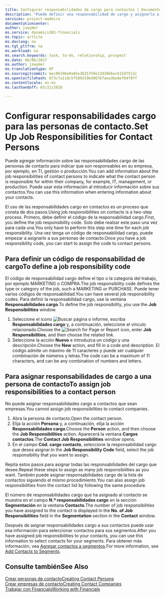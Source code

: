 ```yaml
---
title: Configurar responsabilidades de cargo para contactos | Documentos de Microsoft
description: "Puede definir una responsabilidad de cargo y asignarla a un contacto para indicar las tareas de las que es responsable que su contacto en su empresa, por ejemplo, TI o producción."
services: project-madeira
documentationcenter: 
author: jswymer
ms.service: dynamics365-financials
ms.topic: article
ms.devlang: na
ms.tgt_pltfrm: na
ms.workload: na
ms.search.keywords: task, to-do, relationship, prospect
ms.date: 06/06/2017
ms.author: jswymer
ms.translationtype: HT
ms.sourcegitcommit: bec0619be0a65e3625759e13d2866ac615d7513c
ms.openlocfilehash: 673c7a118c5f589319bd967bfaea3bedef84f9ff
ms.contentlocale: es-es
ms.lasthandoff: 03/22/2018

---
```

# <a name="set-up-job-responsibilities-for-contact-persons"></a><span data-ttu-id="2ce87-103">Configurar responsabilidades cargo para las personas de contacto.</span><span class="sxs-lookup"><span data-stu-id="2ce87-103">Set Up Job Responsibilities for Contact Persons</span></span>
<span data-ttu-id="2ce87-104">Puede agregar información sobre las responsabilidades cargo de las personas de contacto para indicar que son responsables en su empresa, por ejemplo, en TI, gestión o producción.</span><span class="sxs-lookup"><span data-stu-id="2ce87-104">You can add information about the job responsibilities of contact persons to indicate what the contact person is responsible for within their company, for example, IT, management, or production.</span></span> <span data-ttu-id="2ce87-105">Puede usar esta información al introducir información sobre sus contactos.</span><span class="sxs-lookup"><span data-stu-id="2ce87-105">You can use this information when entering information about your contacts.</span></span>

<span data-ttu-id="2ce87-106">El uso de las responsabilidades cargo en contactos es un proceso que consta de dos pasos.</span><span class="sxs-lookup"><span data-stu-id="2ce87-106">Using job responsibilities on contacts is a two-step process.</span></span> <span data-ttu-id="2ce87-107">Primero, debe definir el código de la responsabilidad cargo.</span><span class="sxs-lookup"><span data-stu-id="2ce87-107">First, you define the job responsibility code.</span></span> <span data-ttu-id="2ce87-108">Solo debe realzar este paso una vez para cada una.</span><span class="sxs-lookup"><span data-stu-id="2ce87-108">You only have to perform this step one time for each job responsibility.</span></span> <span data-ttu-id="2ce87-109">Una vez tenga un código de responsabilidad cargo, puede empezar a asignarlo a sus personas de contacto.</span><span class="sxs-lookup"><span data-stu-id="2ce87-109">Once you have a job responsibility code, you can start to assign the code to contact persons.</span></span>

## <a name="to-define-a-job-responsibility-code"></a><span data-ttu-id="2ce87-110">Para definir un código de responsabilidad de cargo</span><span class="sxs-lookup"><span data-stu-id="2ce87-110">To define a job responsibility code</span></span>
<span data-ttu-id="2ce87-111">El código de responsabilidad cargo define el tipo o la categoría del trabajo, por ejemplo MARKETING o COMPRA.</span><span class="sxs-lookup"><span data-stu-id="2ce87-111">The job responsibility code defines the type or category of the job, such a MARKETING or PURCHASE.</span></span> <span data-ttu-id="2ce87-112">Puede tener varios códigos de responsabilidad.</span><span class="sxs-lookup"><span data-stu-id="2ce87-112">You can have several job responsibility codes.</span></span> <span data-ttu-id="2ce87-113">Para definir la responsabilidad cargo, use la ventana **Responsabilidades cargo**.</span><span class="sxs-lookup"><span data-stu-id="2ce87-113">To define the job responsibility, you use the **Job Responsibilities** window.</span></span>

1. <span data-ttu-id="2ce87-114">Seleccione el icono ![Buscar página o informe](media/ui-search/search_small.png "icono Buscar página o informe"), escriba **Responsabilidades cargo** y, a continuación, seleccione el vínculo relacionado.</span><span class="sxs-lookup"><span data-stu-id="2ce87-114">Choose the ![Search for Page or Report](media/ui-search/search_small.png "Search for Page or Report icon") icon, enter **Job Responsibilities**, and then choose the related link.</span></span>
2. <span data-ttu-id="2ce87-115">Seleccione la acción **Nuevo** e introduzca un código y una descripción.</span><span class="sxs-lookup"><span data-stu-id="2ce87-115">Choose the **New** action, and fill in a code and description.</span></span> <span data-ttu-id="2ce87-116">El código admite un máximo de 11 caracteres y puede ser cualquier combinación de números y letras.</span><span class="sxs-lookup"><span data-stu-id="2ce87-116">The code can be a maximum of 11 characters, and can be any combination of numbers and letters.</span></span>

## <a name="to-assign-job-responsibilities-to-a-contact-person"></a><span data-ttu-id="2ce87-117">Para asignar responsabilidades de cargo a una persona de contacto</span><span class="sxs-lookup"><span data-stu-id="2ce87-117">To assign job responsibilities to a contact person</span></span>
<span data-ttu-id="2ce87-118">No puede asignar responsabilidades cargo a contactos que sean empresas.</span><span class="sxs-lookup"><span data-stu-id="2ce87-118">You cannot assign job responsibilities to contact companies.</span></span>

1. <span data-ttu-id="2ce87-119">Abra la persona de contacto.</span><span class="sxs-lookup"><span data-stu-id="2ce87-119">Open the contact person.</span></span>
2. <span data-ttu-id="2ce87-120">Elija la acción **Persona** y, a continuación, elija la acción **Responsabilidades cargo**.</span><span class="sxs-lookup"><span data-stu-id="2ce87-120">Choose the **Person** action, and then choose the **Job Responsibilities** action.</span></span> <span data-ttu-id="2ce87-121">Aparecerá la ventana **Cargos contactos**.</span><span class="sxs-lookup"><span data-stu-id="2ce87-121">The **Contact Job Responsibilities** window opens.</span></span>
3. <span data-ttu-id="2ce87-122">En el campo **Cód. cargo contacto**, seleccione la responsabilidad cargo que desea asignar.</span><span class="sxs-lookup"><span data-stu-id="2ce87-122">In the **Job Responsibility Code** field, select the job responsibility that you want to assign.</span></span>

<span data-ttu-id="2ce87-123">Repita estos pasos para asignar todas las responsabilidades del cargo que desee.</span><span class="sxs-lookup"><span data-stu-id="2ce87-123">Repeat these steps to assign as many job responsibilities as you want.</span></span> <span data-ttu-id="2ce87-124">También puede asignar responsabilidades cargo de la lista de contactos siguiendo el mismo procedimiento.</span><span class="sxs-lookup"><span data-stu-id="2ce87-124">You can also assign job responsibilities from the contact list by following the same procedure.</span></span>

<span data-ttu-id="2ce87-125">El número de responsabilidades cargo que ha asignado al contacto se muestra en el campo **N.º responsabilidades cargo** en la sección **Segmentación** en la ventana **Contacto**.</span><span class="sxs-lookup"><span data-stu-id="2ce87-125">The number of job responsibilities you have assigned to the contact is displayed in the **No. of Job Responsibilities** field in the **Segmentation** section in the **Contact** window.</span></span>

<span data-ttu-id="2ce87-126">Después de asignar responsabilidades cargo a sus contactos puede usar esa información para seleccionar contactos para sus segmentos.</span><span class="sxs-lookup"><span data-stu-id="2ce87-126">After you have assigned job responsibilities to your contacts, you can use this information to select contacts for your segments.</span></span> <span data-ttu-id="2ce87-127">Para obtener más información, vea [Agregar contactos a segmentos](marketing-add-contact-segment.md).</span><span class="sxs-lookup"><span data-stu-id="2ce87-127">For more information, see [Add Contacts to Segments](marketing-add-contact-segment.md).</span></span>

## <a name="see-also"></a><span data-ttu-id="2ce87-128">Consulte también</span><span class="sxs-lookup"><span data-stu-id="2ce87-128">See Also</span></span>
[<span data-ttu-id="2ce87-129">Crear personas de contacto</span><span class="sxs-lookup"><span data-stu-id="2ce87-129">Creating Contact Persons</span></span>](marketing-create-contact-persons.md)  
[<span data-ttu-id="2ce87-130">Crear empresas de contacto</span><span class="sxs-lookup"><span data-stu-id="2ce87-130">Creating Contact Companies</span></span>](marketing-create-contact-companies.md)  
[<span data-ttu-id="2ce87-131">Trabajar con Financials</span><span class="sxs-lookup"><span data-stu-id="2ce87-131">Working with Financials</span></span>](ui-work-product.md)

